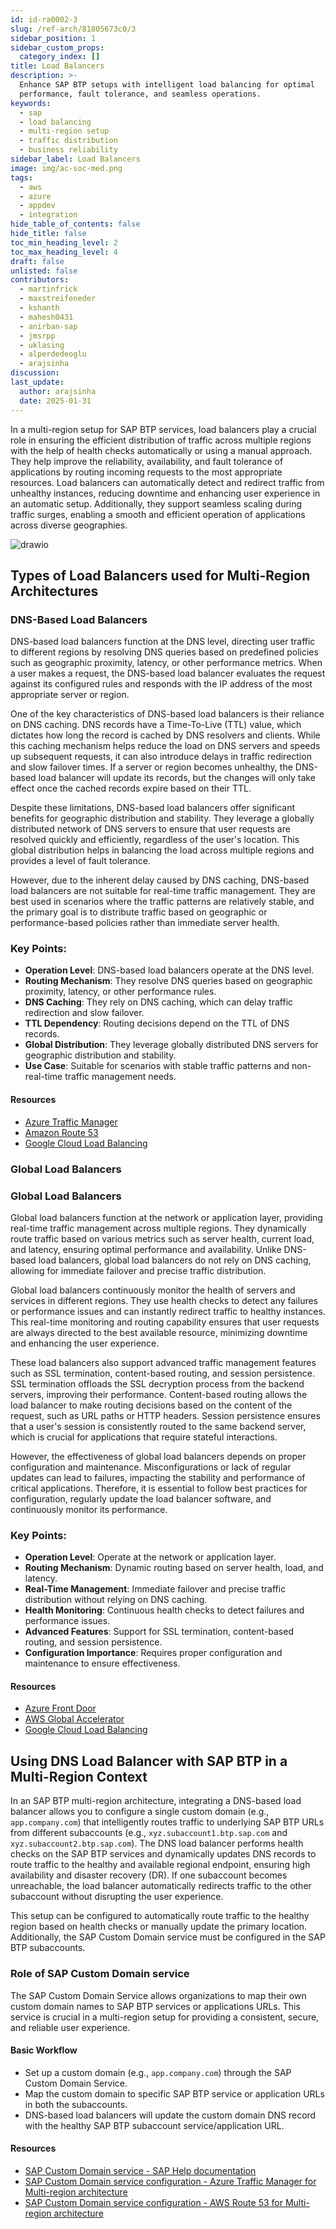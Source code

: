 ```yaml
---
id: id-ra0002-3
slug: /ref-arch/81805673c0/3
sidebar_position: 1
sidebar_custom_props:
  category_index: []
title: Load Balancers
description: >-
  Enhance SAP BTP setups with intelligent load balancing for optimal
  performance, fault tolerance, and seamless operations.
keywords:
  - sap
  - load balancing
  - multi-region setup
  - traffic distribution
  - business reliability
sidebar_label: Load Balancers
image: img/ac-soc-med.png
tags:
  - aws
  - azure
  - appdev
  - integration
hide_table_of_contents: false
hide_title: false
toc_min_heading_level: 2
toc_max_heading_level: 4
draft: false
unlisted: false
contributors:
  - martinfrick
  - maxstreifeneder
  - kshanth
  - mahesh0431
  - anirban-sap
  - jmsrpp
  - uklasing
  - alperdedeoglu
  - arajsinha
discussion: 
last_update:
  author: arajsinha
  date: 2025-01-31
---
```


In a multi-region setup for SAP BTP services, load balancers play a crucial role in ensuring the efficient distribution of traffic across multiple regions with the help of health checks automatically or using a manual approach. They help improve the reliability, availability, and fault tolerance of applications by routing incoming requests to the most appropriate resources. Load balancers can automatically detect and redirect traffic from unhealthy instances, reducing downtime and enhancing user experience in an automatic setup. Additionally, they support seamless scaling during traffic surges, enabling a smooth and efficient operation of applications across diverse geographies.

![drawio](drawio/loadbalancer.drawio)


## Types of Load Balancers used for Multi-Region Architectures

### DNS-Based Load Balancers

DNS-based load balancers function at the DNS level, directing user traffic to different regions by resolving DNS queries based on predefined policies such as geographic proximity, latency, or other performance metrics. When a user makes a request, the DNS-based load balancer evaluates the request against its configured rules and responds with the IP address of the most appropriate server or region.

One of the key characteristics of DNS-based load balancers is their reliance on DNS caching. DNS records have a Time-To-Live (TTL) value, which dictates how long the record is cached by DNS resolvers and clients. While this caching mechanism helps reduce the load on DNS servers and speeds up subsequent requests, it can also introduce delays in traffic redirection and slow failover times. If a server or region becomes unhealthy, the DNS-based load balancer will update its records, but the changes will only take effect once the cached records expire based on their TTL.

Despite these limitations, DNS-based load balancers offer significant benefits for geographic distribution and stability. They leverage a globally distributed network of DNS servers to ensure that user requests are resolved quickly and efficiently, regardless of the user's location. This global distribution helps in balancing the load across multiple regions and provides a level of fault tolerance.

However, due to the inherent delay caused by DNS caching, DNS-based load balancers are not suitable for real-time traffic management. They are best used in scenarios where the traffic patterns are relatively stable, and the primary goal is to distribute traffic based on geographic or performance-based policies rather than immediate server health.

### Key Points:

- **Operation Level**: DNS-based load balancers operate at the DNS level.
- **Routing Mechanism**: They resolve DNS queries based on geographic proximity, latency, or other performance rules.
- **DNS Caching**: They rely on DNS caching, which can delay traffic redirection and slow failover.
- **TTL Dependency**: Routing decisions depend on the TTL of DNS records.
- **Global Distribution**: They leverage globally distributed DNS servers for geographic distribution and stability.
- **Use Case**: Suitable for scenarios with stable traffic patterns and non-real-time traffic management needs.

#### Resources

- [Azure Traffic Manager](https://learn.microsoft.com/en-us/azure/traffic-manager/traffic-manager-overview)
- [Amazon Route 53](https://aws.amazon.com/route53/)
- [Google Cloud Load Balancing](https://cloud.google.com/load-balancing)



### Global Load Balancers

### Global Load Balancers

Global load balancers function at the network or application layer, providing real-time traffic management across multiple regions. They dynamically route traffic based on various metrics such as server health, current load, and latency, ensuring optimal performance and availability. Unlike DNS-based load balancers, global load balancers do not rely on DNS caching, allowing for immediate failover and precise traffic distribution.

Global load balancers continuously monitor the health of servers and services in different regions. They use health checks to detect any failures or performance issues and can instantly redirect traffic to healthy instances. This real-time monitoring and routing capability ensures that user requests are always directed to the best available resource, minimizing downtime and enhancing the user experience.

These load balancers also support advanced traffic management features such as SSL termination, content-based routing, and session persistence. SSL termination offloads the SSL decryption process from the backend servers, improving their performance. Content-based routing allows the load balancer to make routing decisions based on the content of the request, such as URL paths or HTTP headers. Session persistence ensures that a user's session is consistently routed to the same backend server, which is crucial for applications that require stateful interactions.

However, the effectiveness of global load balancers depends on proper configuration and maintenance. Misconfigurations or lack of regular updates can lead to failures, impacting the stability and performance of critical applications. Therefore, it is essential to follow best practices for configuration, regularly update the load balancer software, and continuously monitor its performance.

### Key Points:

- **Operation Level**: Operate at the network or application layer.
- **Routing Mechanism**: Dynamic routing based on server health, load, and latency.
- **Real-Time Management**: Immediate failover and precise traffic distribution without relying on DNS caching.
- **Health Monitoring**: Continuous health checks to detect failures and performance issues.
- **Advanced Features**: Support for SSL termination, content-based routing, and session persistence.
- **Configuration Importance**: Requires proper configuration and maintenance to ensure effectiveness.

#### Resources

- [Azure Front Door](https://learn.microsoft.com/en-us/azure/frontdoor/front-door-overview)
- [AWS Global Accelerator](https://aws.amazon.com/global-accelerator/)
- [Google Cloud Load Balancing](https://cloud.google.com/load-balancing)

## Using DNS Load Balancer with SAP BTP in a Multi-Region Context

In an SAP BTP multi-region architecture, integrating a DNS-based load balancer allows you to configure a single custom domain (e.g., `app.company.com`) that intelligently routes traffic to underlying SAP BTP URLs from different subaccounts (e.g., `xyz.subaccount1.btp.sap.com` and `xyz.subaccount2.btp.sap.com`). The DNS load balancer performs health checks on the SAP BTP services and dynamically updates DNS records to route traffic to the healthy and available regional endpoint, ensuring high availability and disaster recovery (DR). If one subaccount becomes unreachable, the load balancer automatically redirects traffic to the other subaccount without disrupting the user experience.

This setup can be configured to automatically route traffic to the healthy region based on health checks or manually update the primary location. Additionally, the SAP Custom Domain service must be configured in the SAP BTP subaccounts.

### Role of SAP Custom Domain service

The SAP Custom Domain Service allows organizations to map their own custom domain names to SAP BTP services or applications URLs. This service is crucial in a multi-region setup for providing a consistent, secure, and reliable user experience.

#### Basic Workflow

- Set up a custom domain (e.g., `app.company.com`) through the SAP Custom Domain Service.
- Map the custom domain to specific SAP BTP service or application URLs in both the subaccounts.
- DNS-based load balancers will update the custom domain DNS record with the healthy SAP BTP subaccount service/application URL.

#### Resources

- [SAP Custom Domain service - SAP Help documentation](https://help.sap.com/docs/custom-domain/custom-domain-manager/what-is-custom-domain)
- [SAP Custom Domain service configuration - Azure Traffic Manager for Multi-region architecture](https://github.com/SAP-samples/btp-services-intelligent-routing/tree/ci_azure/03-MapCustomDomainRoutes)
- [SAP Custom Domain service configuration - AWS Route 53 for Multi-region architecture](https://github.com/SAP-samples/btp-services-intelligent-routing/tree/launchpad_aws/04-Map%20Custom%20Domain%20Routes)